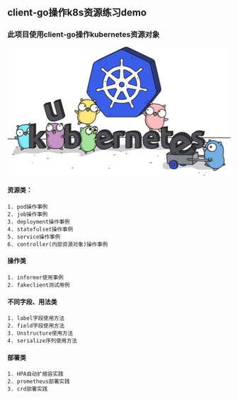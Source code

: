 ## client-go操作k8s资源练习demo

### 此项目使用client-go操作kubernetes资源对象
![](https://github.com/googs1025/k8s-client-go-api-demo/blob/main/image/modb_20211018_a440841c-2ff3-11ec-9bb3-fa163eb4f6be.png?raw=true)

#### 资源类：
```bigquery
1. pod操作事例
2. job操作事例
3. deployment操作事例
4. statefulset操作事例
5. service操作事例
6. controller(内部资源对象)操作事例
```
#### 操作类
```bigquery
1. informer使用事例
2. fakeclient测试用例
```

#### 不同字段、用法类
```bigquery
1. label字段使用方法
2. field字段使用方法
3. Unstructure使用方法
4. serialize序列使用方法
```
#### 部署类
```
1. HPA自动扩缩容实践
2. prometheus部署实践
3. crd部署实践
```




